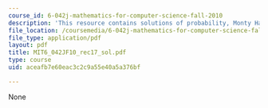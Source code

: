 ```yaml
---
course_id: 6-042j-mathematics-for-computer-science-fall-2010
description: 'This resource contains solutions of probability, Monty Hall problem. '
file_location: /coursemedia/6-042j-mathematics-for-computer-science-fall-2010/aceafb7e60eac3c2c9a55e40a5a376bf_MIT6_042JF10_rec17_sol.pdf
file_type: application/pdf
layout: pdf
title: MIT6_042JF10_rec17_sol.pdf
type: course
uid: aceafb7e60eac3c2c9a55e40a5a376bf

---
```

None